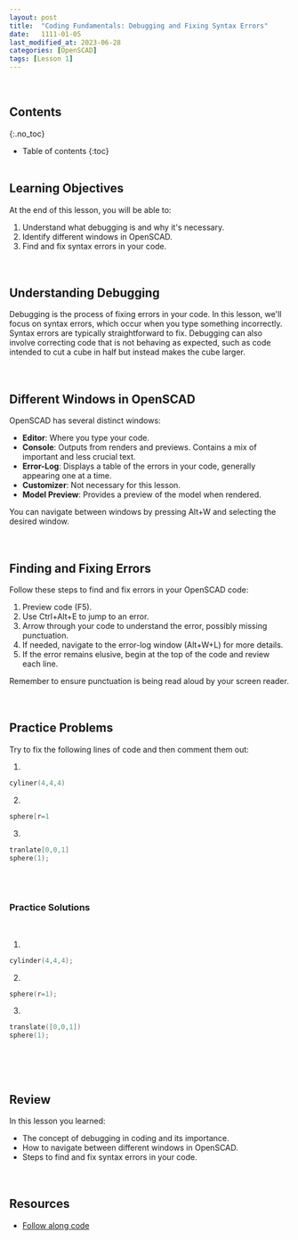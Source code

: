 ```yaml
---
layout: post
title:  "Coding Fundamentals: Debugging and Fixing Syntax Errors"
date:   1111-01-05
last_modified_at: 2023-06-28
categories: [OpenSCAD]
tags: [Lesson 1]
---
```

<br>

## Contents
{:.no_toc}
* Table of contents
{:toc}
<br><br>

## Learning Objectives
At the end of this lesson, you will be able to:
1. Understand what debugging is and why it's necessary.
2. Identify different windows in OpenSCAD.
3. Find and fix syntax errors in your code.
<br><br><br>

## Understanding Debugging
Debugging is the process of fixing errors in your code. In this lesson, we'll focus on syntax errors, which occur when you type something incorrectly. Syntax errors are typically straightforward to fix. Debugging can also involve correcting code that is not behaving as expected, such as code intended to cut a cube in half but instead makes the cube larger.
<br><br><br>

## Different Windows in OpenSCAD
OpenSCAD has several distinct windows:
- **Editor**: Where you type your code.
- **Console**: Outputs from renders and previews. Contains a mix of important and less crucial text.
- **Error-Log**: Displays a table of the errors in your code, generally appearing one at a time.
- **Customizer**: Not necessary for this lesson.
- **Model Preview**: Provides a preview of the model when rendered.

You can navigate between windows by pressing Alt+W and selecting the desired window.
<br><br><br>

## Finding and Fixing Errors
Follow these steps to find and fix errors in your OpenSCAD code:
1. Preview code (F5).
2. Use Ctrl+Alt+E to jump to an error.
3. Arrow through your code to understand the error, possibly missing punctuation.
4. If needed, navigate to the error-log window (Alt+W+L) for more details.
5. If the error remains elusive, begin at the top of the code and review each line. 

Remember to ensure punctuation is being read aloud by your screen reader.
<br><br><br>

## Practice Problems
Try to fix the following lines of code and then comment them out:
<br>

1. 
```c
cyliner(4,4,4)
```
2. 
```c
sphere[r=1
```
3. 
```c
tranlate[0,0,1]
sphere(1);
```
<br><br>

### Practice Solutions
<br>

1. 
```c
cylinder(4,4,4);
```
2. 
```c
sphere(r=1);
```
3. 
```c
translate([0,0,1])
sphere(1);
```
<br><br><br>

## Review
In this lesson you learned:
- The concept of debugging in coding and its importance.
- How to navigate between different windows in OpenSCAD.
- Steps to find and fix syntax errors in your code.
<br><br><br>

## Resources
- [Follow along code](https://raw.githubusercontent.com/funkonaut/openSCAD_lessons/main/Lessons/Lesson%202/2_2_bool_diff_student.scad)
<br><br><br>